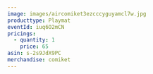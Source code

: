 ```yaml
---
image: images/aircomiket3ezcccyguyamcl7w.jpg
producttype: Playmat
eventId: iuq6O2mCN
pricings:
  - quantity: 1
    price: 65
asin: s-2s9JdX9PC
merchandise: comiket
---
```

